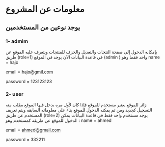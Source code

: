 # معلومات عن المشروع

## يوجد نوعين من المستخدمين

### 1- admim

بإمكانه الدخول إلى صفحة النتجات والتعديل والحزف للمنتجات
ويتعرف عليه الموقع عن طريق (role=1) في قاعدة البيانات
الآن يوجد في الموقع (admin ) واحد فقط
وهو
name = hajo

email = hajo@gmil.com

password = 123123123

### 2- user

زائر للموقع يعتبر مستخدم للموقع
فإذا كان لأول مره يدخل فيها الموقع يطلب منه التسجيل كجديد
ومن ثم يمكنه الدخول للموقع بناء على معلوماته السابقه
ويتم تعريف المستخدم عن طريق (role=2)
يوجد مستخدم واحد فقط في قاعدة البيانات يمكن الدخول للموقع عن طريقه كمستخدم
وهو :
name = ahmed

email = ahmed@gmail.com

password = 332211
